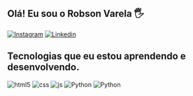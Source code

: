 ## Olá! Eu sou o Robson Varela 🖐️
[![Instagram](https://img.shields.io/badge/Instagram-E4405F?style=for-the-badge&logo=instagram&logoColor=white)](https://instagram.com/robson.varela0)
[![Linkedin](https://img.shields.io/badge/LinkedIn-0077B5?style=for-the-badge&logo=linkedin&logoColor=white)](https://br.linkedin.com/in/robson-varela-28641526a)

## Tecnologias que eu estou aprendendo e desenvolvendo.
<div style="display: inline_block">
  <img align="center" alt="html5" src="https://img.shields.io/badge/HTML5-E34F26?style=for-the-badge&logo=html5&logoColor=white" />
  <img align="center" alt="css" src="https://img.shields.io/badge/CSS-1572B6?style=for-the-badge&logo=css3&logoColor=white" />
  <img align="center" alt="js" src="https://img.shields.io/badge/JavaScript-F7DF1E?style=for-the-badge&logo=javascript&logoColor=black" />
  <img align="center" alt="Python" src="https://img.shields.io/badge/Python-14354C?style=for-the-badge&logo=python&logoColor=white" />
  <img align="center" alt="Python" src="https://img.shields.io/badge/C-00599C?style=for-the-badge&logo=c&logoColor=white" />
  
</div><br/>

<!--
**Robsonv01/Robsonv01** is a ✨ _special_ ✨ repository because its `README.md` (this file) appears on your GitHub profile.


-->
